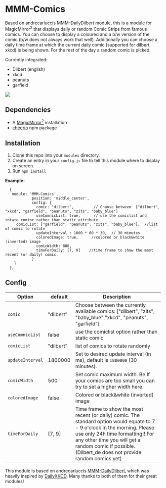 # MMM-Comics
Based on andrecarluccis MMM-DailyDilbert module, this is a module for MagicMirror<sup>2</sup> that displays daily or random Comic Strips from famous comics.
You can choose to display a coloured and a b/w version of the comic (b/w does not always work that well). 
Additionally you can choose a daily time frame at which the current daily comic (supported for dilbert, xkcd) is being shown. For the rest of the day a random comic is picked.

Currently integrated:
  * Dilbert (english)
  * xkcd
  * peanuts
  * garfield
  

<img src="dilbert.png"></img>

## Dependencies
  * A [MagicMirror<sup>2</sup>](https://github.com/MichMich/MagicMirror) installation
  * [cheerio](https://github.com/cheeriojs/cheerio) npm package

## Installation
  1. Clone this repo into your `modules` directory.
  2. Create an entry in your `config.js` file to tell this module where to display on screen.
  3. Run `npm install`

 **Example:**
```
  {
   module: 'MMM-Comics',
			position: 'middle_center',
			config: {
			  comic: "dilbert",         // Choose between  ["dilbert", "xkcd", "garfield", "peanuts", "zits", "baby_blue"]
			  useComnicList: true,      // use the comiclist and rotate cominc rather than static attribute
     comicList: ["garfield", "peanuts", "zits", "baby_blue"],  //list of comic to rotate
			  updateInterval : 1000 * 60 * 30,  // 30 minutes
			  coloredImage: true,      //colored or black&white (inverted) image
			  comicWidth: 800,
			  timeForDaily: [7, 9]    //time frame to show the most recent (or daily) comic.
			}
    }
  },
```

## Config
| **Option** | **default** | **Description** |
| --- | --- | --- |
| `comic` | "dilbert" | Choose between the currently available comics: ["dilbert", "zits", "baby_blue","xkcd", "peanuts", "garfield"] |
| `useComnicList` | false | use the comiclist option rather than static comic |
| `comicList` | "dilbert" | list of comics to rotate randomly |
| `updateInterval` | 1800000 | Set to desired update interval (in ms), default is `1800000` (30 minutes). |
| `comicWidth` | 500 | Set comic maximum width. Be If your comics are too small you can try to set a higher width here. |
| `coloredImage` | false | Colored or black&white (inverted) image |
| `timeForDaily` | [7, 9] | Time frame to show the most recent (or daily) comic. The standard option would equate to 7 - 9 o'clock in the morning. Please use only 24h time formatting!! For any other time you will get a random comic if possible. (Dilbert_de does not provide random comics yet) |




This module is based on andrecarluccis [MMM-DailyDilbert](https://github.com/andrecarlucci/MMM-DailyDilbert), which was heavily inspired by [DailyXKCD](https://github.com/Blastitt/DailyXKCD).
Many thanks to both of them for their great modules!
